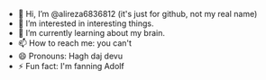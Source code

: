 - 👋 Hi, I’m @alireza6836812
(it's just for github, not my real name)
- 👀 I’m interested in interesting things.
- 🌱 I’m currently learning about my brain.
- 📫 How to reach me: you can't
- 😄 Pronouns: Hagh daj devu
- ⚡ Fun fact: I'm fanning Adolf

<!---
alireza6836812/alireza6836812 is a ✨ special ✨ repository because its `README.md` (this file) appears on your GitHub profile.
You can click the Preview link to take a look at your changes.
--->
